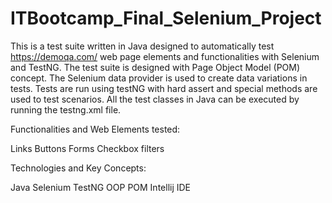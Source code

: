 # ITBootcamp_Final_Selenium_Project

This is a test suite written in Java designed to automatically test https://demoqa.com/ web page elements and functionalities with Selenium and TestNG. The test suite is designed with Page Object Model (POM) concept. The Selenium data provider is used to create data variations in tests. Tests are run using testNG with hard assert and special methods are used to test scenarios. All the test classes in Java can be executed by running the testng.xml file.

Functionalities and Web Elements tested:

Links
Buttons
Forms
Checkbox filters


Technologies and Key Concepts:

Java
Selenium
TestNG
OOP
POM
Intellij IDE
